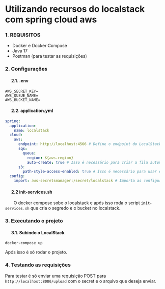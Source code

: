 # Utilizando recursos do localstack com spring cloud aws

### 1. REQUISITOS
  - Docker e Docker Compose
  - Java 17
  - Postman (para testar as requisições)

### 2. Configurações
#### &nbsp; &nbsp;&nbsp;&nbsp; 2.1. .env
```properties
AWS_SECRET_KEY=
AWS_QUEUE_NAME=
AWS_BUCKET_NAME=
```
#### &nbsp; &nbsp;&nbsp;&nbsp; 2.2. application.yml
```yaml
spring:
  application:
    name: localstack
  cloud:
    aws:
      endpoint: http://localhost:4566 # Define o endpoint do LocalStack.
      sqs:
        queue:
          region: ${aws.region}
          auto-create: true # Isso é necessário para criar a fila automaticamente.
      s3:
        path-style-access-enabled: true # Isso é necessário para usar o acesso por caminho em vez do acesso por subdomínio.
  config:
    import: aws-secretsmanager:/secret/localstack # Importa as configurações do AWS Secrets Manager.
```
#### &nbsp; &nbsp;&nbsp;&nbsp; 2.2 init-services.sh
&nbsp; &nbsp;&nbsp;&nbsp;&nbsp; O docker compose sobe o localstack e após isso roda o script `init-services.sh` que cria o segredo e o bucket no localstack.

### 3. Executando o projeto
#### &nbsp; &nbsp;&nbsp;&nbsp; 3.1. Subindo o LocalStack
```shell
docker-compose up
```
Após isso é só rodar o projeto.

### 4. Testando as requisições
Para testar é só enviar uma requisição POST para `http://localhost:8080/upload` com o secret e o arquivo que deseja enviar.